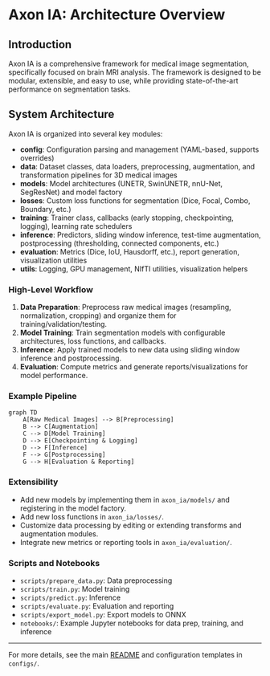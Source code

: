 # Axon IA: Architecture Overview

## Introduction

Axon IA is a comprehensive framework for medical image segmentation, specifically focused on brain MRI analysis. The framework is designed to be modular, extensible, and easy to use, while providing state-of-the-art performance on segmentation tasks.

## System Architecture

Axon IA is organized into several key modules:

- **config**: Configuration parsing and management (YAML-based, supports overrides)
- **data**: Dataset classes, data loaders, preprocessing, augmentation, and transformation pipelines for 3D medical images
- **models**: Model architectures (UNETR, SwinUNETR, nnU-Net, SegResNet) and model factory
- **losses**: Custom loss functions for segmentation (Dice, Focal, Combo, Boundary, etc.)
- **training**: Trainer class, callbacks (early stopping, checkpointing, logging), learning rate schedulers
- **inference**: Predictors, sliding window inference, test-time augmentation, postprocessing (thresholding, connected components, etc.)
- **evaluation**: Metrics (Dice, IoU, Hausdorff, etc.), report generation, visualization utilities
- **utils**: Logging, GPU management, NIfTI utilities, visualization helpers

### High-Level Workflow

1. **Data Preparation**: Preprocess raw medical images (resampling, normalization, cropping) and organize them for training/validation/testing.
2. **Model Training**: Train segmentation models with configurable architectures, loss functions, and callbacks.
3. **Inference**: Apply trained models to new data using sliding window inference and postprocessing.
4. **Evaluation**: Compute metrics and generate reports/visualizations for model performance.

### Example Pipeline

```mermaid
graph TD
    A[Raw Medical Images] --> B[Preprocessing]
    B --> C[Augmentation]
    C --> D[Model Training]
    D --> E[Checkpointing & Logging]
    D --> F[Inference]
    F --> G[Postprocessing]
    G --> H[Evaluation & Reporting]
```

### Extensibility
- Add new models by implementing them in `axon_ia/models/` and registering in the model factory.
- Add new loss functions in `axon_ia/losses/`.
- Customize data processing by editing or extending transforms and augmentation modules.
- Integrate new metrics or reporting tools in `axon_ia/evaluation/`.

### Scripts and Notebooks
- `scripts/prepare_data.py`: Data preprocessing
- `scripts/train.py`: Model training
- `scripts/predict.py`: Inference
- `scripts/evaluate.py`: Evaluation and reporting
- `scripts/export_model.py`: Export models to ONNX
- `notebooks/`: Example Jupyter notebooks for data prep, training, and inference

---

For more details, see the main [README](../README.md) and configuration templates in `configs/`.
